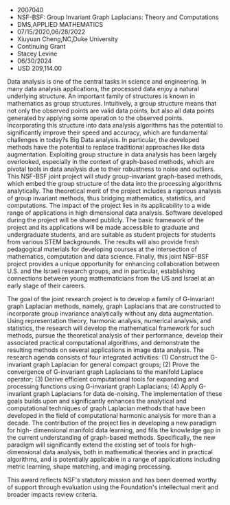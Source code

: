 
* 2007040
* NSF-BSF: Group Invariant Graph Laplacians: Theory and Computations
* DMS,APPLIED MATHEMATICS
* 07/15/2020,06/28/2022
* Xiuyuan Cheng,NC,Duke University
* Continuing Grant
* Stacey Levine
* 06/30/2024
* USD 209,114.00

Data analysis is one of the central tasks in science and engineering. In many
data analysis applications, the processed data enjoy a natural underlying
structure. An important family of structures is known in mathematics as group
structures. Intuitively, a group structure means that not only the observed
points are valid data points, but also all data points generated by applying
some operation to the observed points. Incorporating this structure into data
analysis algorithms has the potential to significantly improve their speed and
accuracy, which are fundamental challenges in today?s Big Data analysis. In
particular, the developed methods have the potential to replace traditional
approaches like data augmentation. Exploiting group structure in data analysis
has been largely overlooked, especially in the context of graph-based methods,
which are pivotal tools in data analysis due to their robustness to noise and
outliers. This NSF-BSF joint project will study group-invariant graph-based
methods, which embed the group structure of the data into the processing
algorithms analytically. The theoretical merit of the project includes a
rigorous analysis of group invariant methods, thus bridging mathematics,
statistics, and computations. The impact of the project lies in its
applicability to a wide range of applications in high dimensional data analysis.
Software developed during the project will be shared publicly. The basic
framework of the project and its applications will be made accessible to
graduate and undergraduate students, and are suitable as student projects for
students from various STEM backgrounds. The results will also provide fresh
pedagogical materials for developing courses at the intersection of mathematics,
computation and data science. Finally, this joint NSF-BSF project provides a
unique opportunity for enhancing collaboration between U.S. and the Israeli
research groups, and in particular, establishing connections between young
mathematicians from the US and Israel at an early stage of their careers.

The goal of the joint research project is to develop a family of G-invariant
graph Laplacian methods, namely, graph Laplacians that are constructed to
incorporate group invariance analytically without any data augmentation. Using
representation theory, harmonic analysis, numerical analysis, and statistics,
the research will develop the mathematical framework for such methods, pursue
the theoretical analysis of their performance, develop their associated
practical computational algorithms, and demonstrate the resulting methods on
several applications in image data analysis. The research agenda consists of
four integrated activities: (1) Construct the G-invariant graph Laplacian for
general compact groups; (2) Prove the convergence of G-invariant graph
Laplacians to the manifold Laplace operator; (3) Derive efficient computational
tools for expanding and processing functions using G-invariant graph Laplacians;
(4) Apply G-invariant graph Laplacians for data de-noising. The implementation
of these goals builds upon and significantly enhances the analytical and
computational techniques of graph Laplacian methods that have been developed in
the field of computational harmonic analysis for more than a decade. The
contribution of the project lies in developing a new paradigm for high-
dimensional manifold data learning, and fills the knowledge gap in the current
understanding of graph-based methods. Specifically, the new paradigm will
significantly extend the existing set of tools for high-dimensional data
analysis, both in mathematical theories and in practical algorithms, and is
potentially applicable in a range of applications including metric learning,
shape matching, and imaging processing.

This award reflects NSF's statutory mission and has been deemed worthy of
support through evaluation using the Foundation's intellectual merit and broader
impacts review criteria.
